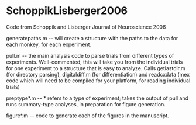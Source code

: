 # SchoppikLisberger2006
Code from Schoppik and Lisberger Journal of Neuroscience 2006

generatepaths.m -- will create a structure with the paths to the data for each monkey, for each experiment.

pull.m -- the main analysis code to parse trials from different types of experiments. 
Well-commented, this will take you from the individual trials for one experiment to a structure that is easy to analyze. 
Calls getlastdir.m (for directory parsing), digitaldiff.m (for differentiation) and readcxdata (mex code which will need to be compiled for your platform, for reading individual trials)

preptype*.m -- * refers to a type of experiment; takes the output of pull and runs summary-type analyses, in preparation for figure generation.

figure*.m -- code to generate each of the figures in the manuscript.
